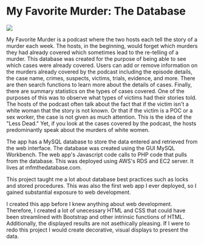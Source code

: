 # My Favorite Murder: The Database

![](index\index.png)

My Favorite Murder is a podcast where the two hosts each tell the story of a murder each week. The hosts, in the beginning, would forget which murders they had already covered which sometimes lead to the re-telling of a murder. This database was created for the purpose of being able to see which cases were already covered. Users can add or remove information on the murders already covered by the podcast including the episode details, the case name, crimes, suspects, victims, trials, evidence, and more. There are then search functions to learn more about the details of cases. Finally, there are summary statistics on the types of cases covered. One of the purposes of this was to observe what types of victims had their stories told. The hosts of the podcast often talk about the fact that if the victim isn't a white woman that the story is not known. Or that if the victim is a POC or a sex worker, the case is not given as much attention. This is the idea of the "Less Dead." Yet, if you look at the cases covered by the podcast, the hosts predominantly speak about the murders of white women. 

The app has a MySQL database to store the data entered and retrieved from the web interface. The database was created using the GUI MySQL Workbench. The web app's Javascript code calls to PHP code that pulls from the database. This was deployed using AWS's RDS and EC2 server. It lives at mfmthedatabase.com. 

This project taught me a lot about database best practices such as locks and stored procedures. This was also the first web app I ever deployed, so I gained substantial exposure to web development.

I created this app before I knew anything about web development. Therefore, I created a lot of unecessary HTML and CSS that could have been streamlined with Bootstrap and other intrinsic functions of HTML. Additionally, the displayed results are not asethically pleasing. If I were to redo this project I would create decorative, visual displays to present the data. 
